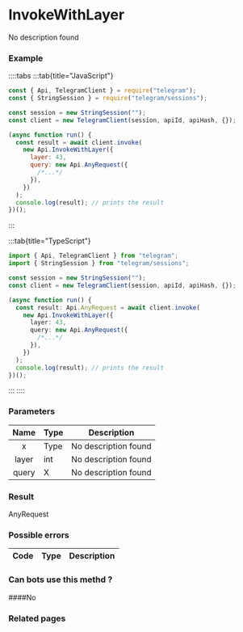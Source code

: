 # InvokeWithLayer

No description found

### [](#example)Example

::::tabs
:::tab{title="JavaScript"}

```js
const { Api, TelegramClient } = require("telegram");
const { StringSession } = require("telegram/sessions");

const session = new StringSession("");
const client = new TelegramClient(session, apiId, apiHash, {});

(async function run() {
  const result = await client.invoke(
    new Api.InvokeWithLayer({
      layer: 43,
      query: new Api.AnyRequest({
        /*...*/
      }),
    })
  );
  console.log(result); // prints the result
})();
```

:::

:::tab{title="TypeScript"}

```ts
import { Api, TelegramClient } from "telegram";
import { StringSession } from "telegram/sessions";

const session = new StringSession("");
const client = new TelegramClient(session, apiId, apiHash, {});

(async function run() {
  const result: Api.AnyRequest = await client.invoke(
    new Api.InvokeWithLayer({
      layer: 43,
      query: new Api.AnyRequest({
        /*...*/
      }),
    })
  );
  console.log(result); // prints the result
})();
```

:::
::::

### [](#parameters)Parameters

| Name  | Type | Description          |
| :---: | ---- | -------------------- |
|   x   | Type | No description found |
| layer | int  | No description found |
| query | X    | No description found |

### [](#result)Result

AnyRequest

### [](#possible-errors)Possible errors

| Code | Type | Description |
| :--: | ---- | ----------- |

### [](#can-bots-use-this-method)Can bots use this methd ?

####No

### [](#related-pages)Related pages
